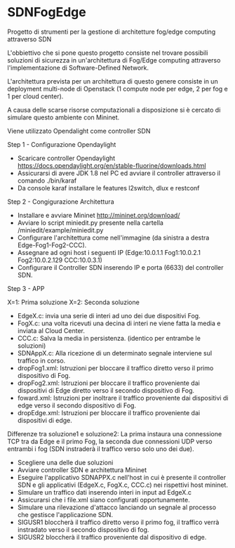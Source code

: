 # SDNFogEdge
Progetto di strumenti per la gestione di architetture fog/edge computing attraverso SDN

L'obbiettivo che si pone questo progetto consiste nel trovare possibili soluzioni di sicurezza in un'architettura di Fog/Edge computing attraverso l'implementazione di Software-Defined Network.

L'architettura prevista per un architettura di questo genere consiste in un deployment multi-node di Openstack (1 compute node per edge, 2 per fog e 1 per cloud center).

A causa delle scarse risorse computazionali a disposizione si è cercato di simulare questo ambiente con Mininet.

Viene utilizzato Opendalight come controller SDN

Step 1 - Configurazione Opendaylight

- Scaricare controller Opendaylight https://docs.opendaylight.org/en/stable-fluorine/downloads.html
- Assicurarsi di avere JDK 1.8 nel PC ed avviare il controller attraverso il comando ./bin/karaf
- Da console karaf installare le features l2switch, dlux e restconf

Step 2 - Congigurazione Architettura

- Installare e avviare Mininet http://mininet.org/download/
- Avviare lo script miniedit.py presente nella cartella /miniedit/example/miniedit.py
- Configurare l'architettura come nell'immagine (da sinistra a destra Edge-Fog1-Fog2-CCC).
- Assegnare ad ogni host i seguenti IP (Edge:10.0.1.1 Fog1:10.0.2.1 Fog2:10.0.2.129 CCC:10.0.3.1)
- Configurare il Controller SDN inserendo IP e porta (6633) del controller SDN.

Step 3 - APP

X=1: Prima soluzione
X=2: Seconda soluzione

- EdgeX.c: invia una serie di interi ad uno dei due dispositivi Fog.
- FogX.c: una volta ricevuti una decina di interi ne viene fatta la media e inviata al Cloud Center.
- CCC.c: Salva la media in persistenza. (identico per entrambe le soluzioni)
- SDNAppX.c: Alla ricezione di un determinato segnale interviene sul traffico in corso.
- dropFog1.xml: Istruzioni per bloccare il traffico diretto verso il primo dispositivo di Fog.
- dropFog2.xml: Istruzioni per bloccare il traffico proveniente dai dispositivi di Edge diretto verso il secondo dispositivo di Fog.
- foward.xml: Istruzioni per inoltrare il traffico proveniente dai dispositivi di edge verso il secondo dispositivo di Fog.
- dropEdge.xml: Istruzioni per bloccare il traffico proveniente dai dispositivi di edge.

Differenze tra soluzione1 e soluzione2: La prima instaura una connessione TCP  tra da Edge e il primo Fog, la seconda due connessioni UDP verso entrambi i fog (SDN instraderà il traffico verso solo uno dei due).

- Scegliere una delle due soluzioni
- Avviare controller SDN e architettura Mininet
- Eseguire l'applicativo SDNAPPX.c nell'host in cui è presente il controller SDN e gli applicativi (EdgeX.c, FogX.c, CCC.c) nei rispettivi host mininet.
- Simulare un traffico dati inserendo interi in input ad EdgeX.c
- Assicurarsi che i file.xml siano configurati opportunamente.
- Simulare una rilevazione d'attacco lanciando un segnale al processo che gestisce l'applicazione SDN.
- SIGUSR1 bloccherà il traffico diretto verso il primo fog, il traffico verrà instradato verso il secondo dispositivo di fog.
- SIGUSR2 bloccherà il traffico proveniente dal dispositivo di edge.
